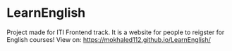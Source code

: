 # LearnEnglish
Project made for ITI Frontend track. It is a website for people to reigster for English courses!
View on: https://mokhaled112.github.io/LearnEnglish/
